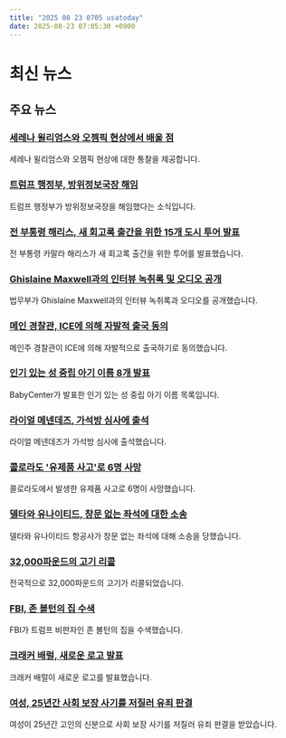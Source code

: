 ```yaml
---
title: "2025 08 23 0705 usatoday"
date: 2025-08-23 07:05:30 +0900
---
```


# 최신 뉴스

## 주요 뉴스
### [세레나 윌리엄스와 오젬픽 현상에서 배울 점](https://www.usatoday.com/story/life/health-wellness/2025/08/22/serena-williams-glp-1-body-image/85762806007/)
  세레나 윌리엄스와 오젬픽 현상에 대한 통찰을 제공합니다.
### [트럼프 행정부, 방위정보국장 해임](https://www.usatoday.com/story/news/politics/2025/08/22/trump-admin-fires-head-of-defense-intelligence-agency-senator-says/85782664007/)
  트럼프 행정부가 방위정보국장을 해임했다는 소식입니다.
### [전 부통령 해리스, 새 회고록 출간을 위한 15개 도시 투어 발표](https://www.usatoday.com/story/news/politics/2025/08/22/kamala-harris-new-memoir-107-days-book-tour-cities/85767822007/)
  전 부통령 카말라 해리스가 새 회고록 출간을 위한 투어를 발표했습니다.
### [Ghislaine Maxwell과의 인터뷰 녹취록 및 오디오 공개](https://www.usatoday.com/story/news/nation/2025/08/22/justice-department-transcripts-audio-interviews-ghislaine-maxwell/85782912007/)
  법무부가 Ghislaine Maxwell과의 인터뷰 녹취록과 오디오를 공개했습니다.
### [메인 경찰관, ICE에 의해 자발적 출국 동의](https://www.usatoday.com/story/news/nation/2025/08/22/maine-police-officer-voluntarily-departure/85780879007/)
  메인주 경찰관이 ICE에 의해 자발적으로 출국하기로 동의했습니다.
### [인기 있는 성 중립 아기 이름 8개 발표](https://www.usatoday.com/story/news/nation/2025/08/22/popular-gender-neutral-baby-names-babycenter/85757838007/)
  BabyCenter가 발표한 인기 있는 성 중립 아기 이름 목록입니다.
### [라이얼 메넨데즈, 가석방 심사에 출석](https://www.usatoday.com/story/news/nation/2025/08/22/lyle-menendez-brothers-parole-hearing-prison/85775966007/)
  라이얼 메넨데즈가 가석방 심사에 출석했습니다.
### [콜로라도 '유제품 사고'로 6명 사망](https://www.usatoday.com/story/news/nation/2025/08/21/six-dead-in-connection-with-dairy-accident/85763808007/)
  콜로라도에서 발생한 유제품 사고로 6명이 사망했습니다.
### [델타와 유나이티드, 창문 없는 좌석에 대한 소송](https://www.usatoday.com/story/travel/airline-news/2025/08/21/delta-united-windowless-window-seat-lawsuit/85756729007/)
  델타와 유나이티드 항공사가 창문 없는 좌석에 대해 소송을 당했습니다.
### [32,000파운드의 고기 리콜](https://www.usatoday.com/story/money/2025/08/21/meat-recall-nationwide-usda/85763873007/)
  전국적으로 32,000파운드의 고기가 리콜되었습니다.
### [FBI, 존 볼턴의 집 수색](https://www.usatoday.com/story/news/politics/2025/08/22/fbi-searches-home-john-bolton/85774763007/)
  FBI가 트럼프 비판자인 존 볼턴의 집을 수색했습니다.
### [크래커 배럴, 새로운 로고 발표](https://www.usatoday.com/story/money/2025/08/22/cracker-barrel-new-logo/85753769007/)
  크래커 배럴이 새로운 로고를 발표했습니다.
### [여성, 25년간 사회 보장 사기를 저질러 유죄 판결](https://www.usatoday.com/story/news/crime/2025/08/22/mavious-redmond-social-security-scam-austin-minnesota/85783201007/)
  여성이 25년간 고인의 신분으로 사회 보장 사기를 저질러 유죄 판결을 받았습니다.